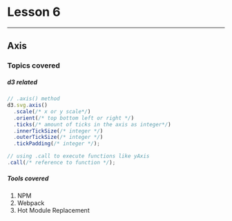 # Lesson 6
---

## Axis

### Topics covered

##### d3 related
```js
// .axis() method
d3.svg.axis()
  .scale(/* x or y scale*/)
  .orient(/* top bottom left or right */)
  .ticks(/* amount of ticks in the axis as integer*/)
  .innerTickSize(/* integer */)
  .outerTickSize(/* integer */)
  .tickPadding(/* integer */);

// using .call to execute functions like yAxis
.call(/* reference to function */);
```
##### Tools covered
1. NPM
2. Webpack
3. Hot Module Replacement